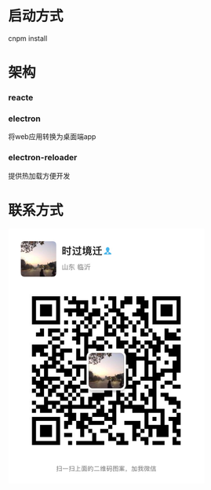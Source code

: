 # 启动方式
cnpm install
# 架构
### reacte
### electron 
将web应用转换为桌面端app
### electron-reloader
提供热加载方便开发

# 联系方式
<img src="./weixin.jpg" width="400">
